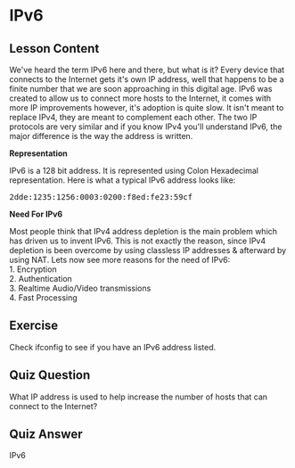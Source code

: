 # IPv6

## Lesson Content

We've heard the term IPv6 here and there, but what is it? Every device that connects to the Internet gets it's own IP address, well that happens to be a finite number that we are soon approaching in this digital age. IPv6 was created to allow us to connect more hosts to the Internet, it comes with more IP improvements however, it's adoption is quite slow. It isn't meant to replace IPv4, they are meant to complement each other. The two IP protocols are very similar and if you know IPv4 you'll understand IPv6, the major difference is the way the address is written.

<b>Representation</b>

IPv6 is a 128 bit address. It is represented using Colon Hexadecimal representation. Here is what a typical IPv6 address looks like:

<pre>
2dde:1235:1256:0003:0200:f8ed:fe23:59cf
</pre>

<b> Need For IPv6</b>

<p>Most people think that IPv4 address depletion is the main problem which has driven us to invent IPv6. This is not exactly the reason, since IPv4 depletion is been overcome by using classless IP addresses & afterward by using NAT. Lets now see more reasons for the need of IPv6:<br>
1. Encryption<br>
2. Authentication<br>
3. Realtime Audio/Video transmissions<br>
4. Fast Processing<br>
</p>

## Exercise

Check ifconfig to see if you have an IPv6 address listed.

## Quiz Question

What IP address is used to help increase the number of hosts that can connect to the Internet?

## Quiz Answer

IPv6
